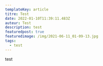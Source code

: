 ```yaml
---
templateKey: article
titre: Test
date: 2022-01-10T11:39:11.483Z
auteur: Test
description: test
featuredpost: true
featuredimage: /img/2021-06-11_01-09-13.jpg
tags:
  - test
---
```

test